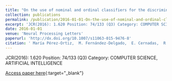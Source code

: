 ```yaml
---
title: "On the use of nominal and ordinal classifiers for the discrimination of states of development in fish oocytes"
collection: publications
permalink: /publication/2016-01-01-On-the-use-of-nominal-and-ordinal-classifiers-for-the-discrimination-of-states-of-development-in-fish-oocytes
excerpt: 'JCR(2016): 1.620 Position: 74/133 (Q3) Category: COMPUTER SCIENCE, ARTIFICIAL INTELLIGENCE'
date: 2016-01-01
venue: 'Neural Processing Letters'
paperurl: 'http://dx.doi.org/10.1007/s11063-015-9476-8'
citation: ' María Pérez-Ortiz,  M. Fernández-Delgado,  E. Cernadas,  R. Domínguez-Petit,  Pedro Antonio Gutiérrez,  César Hervás-Martínez, &quot;On the use of nominal and ordinal classifiers for the discrimination of states of development in fish oocytes.&quot; Neural Processing Letters, Vol.44(2), 2016, pp.555–570.'
---
```

JCR(2016): 1.620 Position: 74/133 (Q3) Category: COMPUTER SCIENCE, ARTIFICIAL INTELLIGENCE

[Access paper here](http://dx.doi.org/10.1007/s11063-015-9476-8){:target="_blank"}
